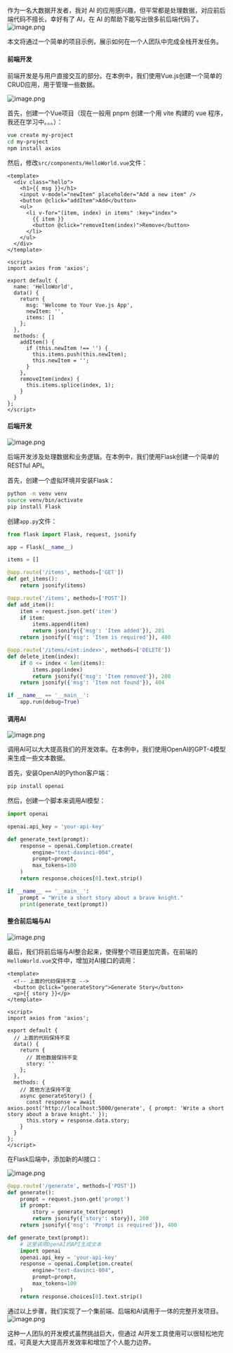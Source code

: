 
作为一名大数据开发者，我对 AI 的应用感兴趣，但平常都是处理数据，对应前后端代码不擅长，幸好有了 AI，在 AI 的帮助下能写出很多前后端代码了。
![image.png](https://piggo5.oss-cn-shenzhen.aliyuncs.com/ob/202407042343348.png)


本文将通过一个简单的项目示例，展示如何在一个人团队中完成全栈开发任务。

#### 前端开发

前端开发是与用户直接交互的部分。在本例中，我们使用Vue.js创建一个简单的CRUD应用，用于管理一些数据。

![image.png](https://piggo5.oss-cn-shenzhen.aliyuncs.com/ob/202407042344858.png)


首先，创建一个Vue项目（现在一般用 pnpm 创建一个用 vite 构建的 vue 程序，我还在学习中。。。）：

```bash
vue create my-project
cd my-project
npm install axios
```

然后，修改`src/components/HelloWorld.vue`文件：

```vue
<template>
  <div class="hello">
    <h1>{{ msg }}</h1>
    <input v-model="newItem" placeholder="Add a new item" />
    <button @click="addItem">Add</button>
    <ul>
      <li v-for="(item, index) in items" :key="index">
        {{ item }}
        <button @click="removeItem(index)">Remove</button>
      </li>
    </ul>
  </div>
</template>

<script>
import axios from 'axios';

export default {
  name: 'HelloWorld',
  data() {
    return {
      msg: 'Welcome to Your Vue.js App',
      newItem: '',
      items: []
    };
  },
  methods: {
    addItem() {
      if (this.newItem !== '') {
        this.items.push(this.newItem);
        this.newItem = '';
      }
    },
    removeItem(index) {
      this.items.splice(index, 1);
    }
  }
};
</script>
```

#### 后端开发

![image.png](https://piggo5.oss-cn-shenzhen.aliyuncs.com/ob/202407042344050.png)


后端开发涉及处理数据和业务逻辑。在本例中，我们使用Flask创建一个简单的RESTful API。

首先，创建一个虚拟环境并安装Flask：

```bash
python -m venv venv
source venv/bin/activate
pip install Flask
```

创建`app.py`文件：

```python
from flask import Flask, request, jsonify

app = Flask(__name__)

items = []

@app.route('/items', methods=['GET'])
def get_items():
    return jsonify(items)

@app.route('/items', methods=['POST'])
def add_item():
    item = request.json.get('item')
    if item:
        items.append(item)
        return jsonify({'msg': 'Item added'}), 201
    return jsonify({'msg': 'Item is required'}), 400

@app.route('/items/<int:index>', methods=['DELETE'])
def delete_item(index):
    if 0 <= index < len(items):
        items.pop(index)
        return jsonify({'msg': 'Item removed'}), 200
    return jsonify({'msg': 'Item not found'}), 404

if __name__ == '__main__':
    app.run(debug=True)
```

#### 调用AI

![image.png](https://piggo5.oss-cn-shenzhen.aliyuncs.com/ob/202407042344454.png)


调用AI可以大大提高我们的开发效率。在本例中，我们使用OpenAI的GPT-4模型来生成一些文本数据。

首先，安装OpenAI的Python客户端：

```bash
pip install openai
```

然后，创建一个脚本来调用AI模型：

```python
import openai

openai.api_key = 'your-api-key'

def generate_text(prompt):
    response = openai.Completion.create(
        engine="text-davinci-004",
        prompt=prompt,
        max_tokens=100
    )
    return response.choices[0].text.strip()

if __name__ == '__main__':
    prompt = "Write a short story about a brave knight."
    print(generate_text(prompt))
```

#### 整合前后端与AI

![image.png](https://piggo5.oss-cn-shenzhen.aliyuncs.com/ob/202407042345079.png)


最后，我们将前后端与AI整合起来，使得整个项目更加完善。在前端的`HelloWorld.vue`文件中，增加对AI接口的调用：

```vue
<template>
  <!-- 上面的代码保持不变 -->
  <button @click="generateStory">Generate Story</button>
  <p>{{ story }}</p>
</template>

<script>
import axios from 'axios';

export default {
  // 上面的代码保持不变
  data() {
    return {
      // 其他数据保持不变
      story: ''
    };
  },
  methods: {
    // 其他方法保持不变
    async generateStory() {
      const response = await axios.post('http://localhost:5000/generate', { prompt: 'Write a short story about a brave knight.' });
      this.story = response.data.story;
    }
  }
};
</script>
```

在Flask后端中，添加新的AI接口：

![image.png](https://piggo5.oss-cn-shenzhen.aliyuncs.com/ob/202407042345505.png)


```python
@app.route('/generate', methods=['POST'])
def generate():
    prompt = request.json.get('prompt')
    if prompt:
        story = generate_text(prompt)
        return jsonify({'story': story}), 200
    return jsonify({'msg': 'Prompt is required'}), 400

def generate_text(prompt):
    # 这里调用OpenAI的API生成文本
    import openai
    openai.api_key = 'your-api-key'
    response = openai.Completion.create(
        engine="text-davinci-004",
        prompt=prompt,
        max_tokens=100
    )
    return response.choices[0].text.strip()
```

通过以上步骤，我们实现了一个集前端、后端和AI调用于一体的完整开发项目。
![image.png](https://piggo5.oss-cn-shenzhen.aliyuncs.com/ob/202407042346227.png)

这种一人团队的开发模式虽然挑战巨大，但通过 AI开发工具使用可以很轻松地完成，可真是大大提高开发效率和增加了个人能力边界。